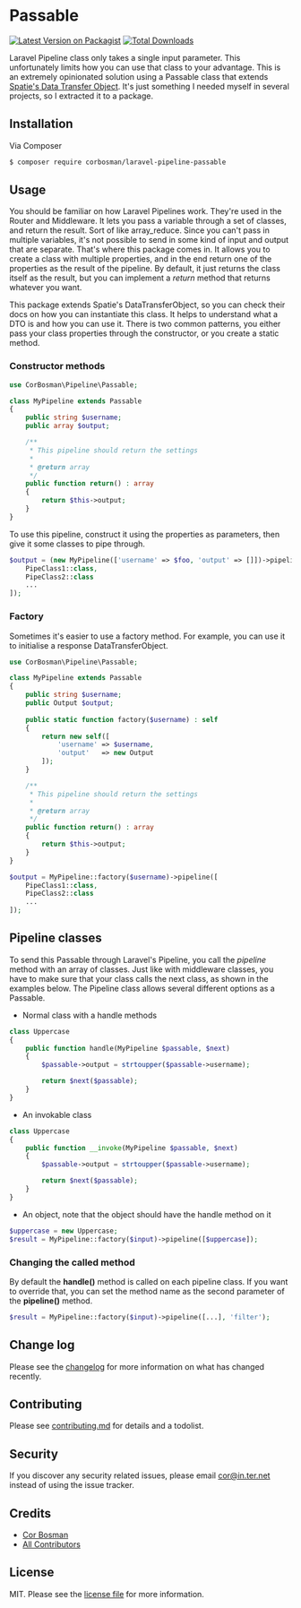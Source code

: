 # Passable

[![Latest Version on Packagist][ico-version]][link-packagist]
[![Total Downloads][ico-downloads]][link-downloads]

Laravel Pipeline class only takes a single input parameter. This unfortunately limits how you can use that class to your advantage. This is an extremely opinionated solution using a Passable class that extends [Spatie's Data Transfer Object](https://github.com/spatie/data-transfer-object). It's just something I needed myself in several projects, so I extracted it to a package.  

## Installation

Via Composer

``` bash
$ composer require corbosman/laravel-pipeline-passable
```

## Usage

You should be familiar on how Laravel Pipelines work. They're used in the Router and Middleware. It lets you pass a variable through a set of classes, and return the result. Sort of like array_reduce. Since you can't pass in multiple variables, it's not possible to send in some kind of input and output that are separate. That's where this package comes in. It allows you to create a class with multiple properties, and in the end return one of the properties as the result of the pipeline. By default, it just returns the class itself as the result, but you can implement a _return_ method that returns whatever you want. 

This package extends Spatie's DataTransferObject, so you can check their docs on how you can instantiate this class. It helps to understand what a DTO is and how you can use it. There is two common patterns, you either pass your class properties through the constructor, or you create a static method. 

### Constructor methods

```php
use CorBosman\Pipeline\Passable;

class MyPipeline extends Passable
{
    public string $username;
    public array $output;

    /**
     * This pipeline should return the settings
     *
     * @return array
     */
    public function return() : array
    {
        return $this->output;
    }
}
```

To use this pipeline, construct it using the properties as parameters, then give it some classes to pipe through. 

```php
$output = (new MyPipeline(['username' => $foo, 'output' => []])->pipeline([
    PipeClass1::class,
    PipeClass2::class
    ...
]);
```

### Factory

Sometimes it's easier to use a factory method. For example, you can use it to initialise a response DataTransferObject.

```php
use CorBosman\Pipeline\Passable;

class MyPipeline extends Passable
{
    public string $username;
    public Output $output;
    
    public static function factory($username) : self
    {
        return new self([
            'username' => $username,
            'output'   => new Output
        ]);
    }

    /**
     * This pipeline should return the settings
     *
     * @return array
     */
    public function return() : array
    {
        return $this->output;
    }
}
```

```php
$output = MyPipeline::factory($username)->pipeline([
    PipeClass1::class,
    PipeClass2::class
    ...
]);
```

## Pipeline classes

To send this Passable through Laravel's Pipeline, you call the _pipeline_ method with an array of classes. Just like with middleware classes, you have to make sure that your class calls the next class, as shown in the examples below. The Pipeline class allows several different options as a Passable. 

* Normal class with a handle methods

```php
class Uppercase
{
    public function handle(MyPipeline $passable, $next)
    {
        $passable->output = strtoupper($passable->username);

        return $next($passable);
    }
}
```

* An invokable class

```php
class Uppercase
{
    public function __invoke(MyPipeline $passable, $next)
    {
        $passable->output = strtoupper($passable->username);

        return $next($passable);
    }
}
```

* An object, note that the object should have the handle method on it

```php
$uppercase = new Uppercase;
$result = MyPipeline::factory($input)->pipeline([$uppercase]);
```

### Changing the called method

By default the __handle()__ method is called on each pipeline class. If you want to override that, you can set the method name as the second parameter of the __pipeline()__ method.

```php
$result = MyPipeline::factory($input)->pipeline([...], 'filter');
```

## Change log

Please see the [changelog](changelog.md) for more information on what has changed recently.

## Contributing

Please see [contributing.md](contributing.md) for details and a todolist.

## Security

If you discover any security related issues, please email cor@in.ter.net instead of using the issue tracker.

## Credits

- [Cor Bosman][link-author]
- [All Contributors][link-contributors]

## License

MIT. Please see the [license file](license.md) for more information.

[ico-version]: https://img.shields.io/packagist/v/corbosman/laravel-pipeline-passable.svg?style=flat-square
[ico-downloads]: https://img.shields.io/packagist/dt/corbosman/laravel-pipeline-passable.svg?style=flat-square

[link-packagist]: https://packagist.org/packages/corbosman/laravel-pipeline-passable
[link-downloads]: https://packagist.org/packages/corbosman/laravel-pipeline-passable
[link-author]: https://github.com/corbosman
[link-contributors]: ../../contributors
